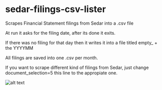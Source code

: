 # sedar-filings-csv-lister
Scrapes Financial Statement filings from Sedar into a .csv file

At run it asks for the filing date, after its done it exits.

If there was no filing for that day then it writes it into a file titled empty_ + the YYYYMM

All filings are saved into one .csv per month.

If you want to scrape different kind of filings from Sedar, just change document_selection=5 this line to the appropiate one.

![alt text](https://github.com/alternistom/sedar-filings-csv-lister/blob/master/screenshot_sedar.png)
